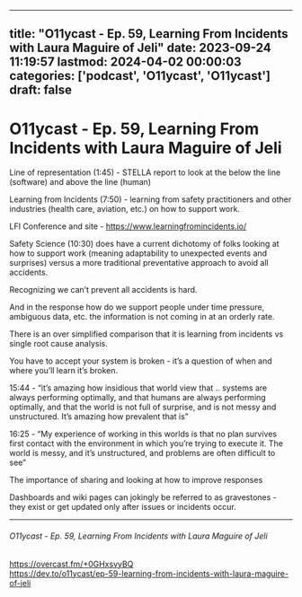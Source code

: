
---
title: "O11ycast - Ep. 59, Learning From Incidents with Laura Maguire of Jeli"
date: 2023-09-24 11:19:57
lastmod: 2024-04-02 00:00:03
categories: ['podcast', 'O11ycast', 'O11ycast']
draft: false
---


# O11ycast - Ep. 59, Learning From Incidents with Laura Maguire of Jeli
Line of representation (1:45) - STELLA report to look at the below the line (software) and above the line (human)

Learning from Incidents (7:50) - learning from safety practitioners and other industries (health care, aviation, etc.) on how to support work.

LFI Conference and site - https://www.learningfromincidents.io/

Safety Science (10:30) does have a current dichotomy of folks looking at how to support work (meaning adaptability to unexpected events and surprises) versus a more traditional preventative approach to avoid all accidents.

Recognizing we can’t prevent all accidents is hard.

And in the response how do we support people under time pressure, ambiguous data, etc. the information is not coming in at an orderly rate.

There is an over simplified comparison that it is learning from incidents vs single root cause analysis.

You have to accept your system is broken - it’s a question of when and where you’ll learn it’s broken.

15:44 - “it’s amazing how insidious that world view that .. systems are always performing optimally, and that humans are always performing optimally, and that the world is not full of surprise, and is not messy and unstructured. It’s amazing how prevalent that is”

16:25 - “My experience of working in this worlds is that no plan survives first contact with the environment in which you’re trying to execute it. The world is messy, and it’s unstructured, and problems are often difficult to see”

The importance of sharing and looking at how to improve responses

Dashboards and wiki pages can jokingly be referred to as gravestones - they exist or get updated only after issues or incidents occur.

---
###### O11ycast - Ep. 59, Learning From Incidents with Laura Maguire of Jeli

https://overcast.fm/+0GHxsvyBQ  
https://dev.to/o11ycast/ep-59-learning-from-incidents-with-laura-maguire-of-jeli

<!-- #public -->
<!-- #podcast -->
<!-- #O11ycast# -->

<!-- {BearID:BF628159-9A94-48FA-9FDC-6010434BCD93} -->
